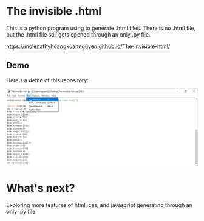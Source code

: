 # The invisible .html
This is a python program using to generate .html files.
There is no .html file, but the .html file still gets opened through an only .py file.

https://molenathyhoangxuannguyen.github.io/The-invisible-html/

## Demo

Here's a demo of this repository:

<img src='demo.gif' title='Demo' width='' alt='Demo' />

# What's next?
Exploring more features of html, css, and javascript generating through an only .py file.
